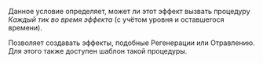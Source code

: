 ﻿Данное условие определяет, может ли этот эффект вызвать процедуру _Каждый тик во время эффекта_ (с учётом уровня и
оставшегося времени).

Позволяет создавать эффекты, подобные Регенерации или Отравлению. Для этого также доступен шаблон такой процедуры.